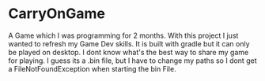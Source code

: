 # CarryOnGame
A Game which I was programming for 2 months. With this project I just wanted to refresh my Game Dev skills.
It is built with gradle but it can only be played on desktop.
I dont know what's the best way to share my game for playing. I guess its a .bin file, but I have to change my paths so I dont get a FileNotFoundException when starting the bin File.
